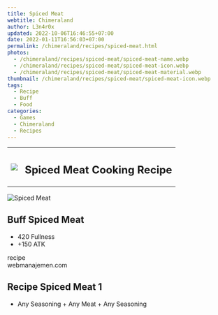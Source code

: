 ```yaml
---
title: Spiced Meat
webtitle: Chimeraland
author: L3n4r0x
updated: 2022-10-06T16:46:55+07:00
date: 2022-01-11T16:56:03+07:00
permalink: /chimeraland/recipes/spiced-meat.html
photos:
  - /chimeraland/recipes/spiced-meat/spiced-meat-name.webp
  - /chimeraland/recipes/spiced-meat/spiced-meat-icon.webp
  - /chimeraland/recipes/spiced-meat/spiced-meat-material.webp
thumbnail: /chimeraland/recipes/spiced-meat/spiced-meat-icon.webp
tags:
  - Recipe
  - Buff
  - Food
categories:
  - Games
  - Chimeraland
  - Recipes
---
```


<section id="bootstrap-wrapper"><link rel="stylesheet" href="https://cdn.statically.io/gh/dimaslanjaka/Web-Manajemen/40ac3225/css/bootstrap-4.5-wrapper.css"/><div class="row mb-2"><div class="col-md-12 mb-2"><table class="table" id="post-info"><tbody><tr><td><img class="d-inline-block me-2" src="/chimeraland/recipes/spiced-meat/spiced-meat-icon.webp" width="auto" height="auto"/></td><td><h1 class="fs-5">Spiced Meat Cooking Recipe</h1></td></tr></tbody></table></div></div><div class="card mb-2"><div class="row g-0"><div class="col-sm-4 position-relative mb-2"><img src="/chimeraland/recipes/spiced-meat/spiced-meat-material.webp" class="card-img fit-cover w-100 h-100" alt="Spiced Meat" data-fancybox="true"/></div><div class="col-sm-8 mb-2"><div class="card-body"><h2 class="card-title fs-5">Buff Spiced Meat</h2><div class="card-text"><ul><li>420 Fullness</li><li>+150 ATK</li></ul></div><span class="badge rounded-pill bg-dark">recipe</span></div><div class="card-footer text-end text-muted">webmanajemen.com</div></div></div></div><div class="row mb-2"><div class="col-12 col-lg-6 recipe-item mb-2"><div class="card"><div class="card-body"><h2 class="card-title fs-5">Recipe Spiced Meat 1</h2><div class="card-text"><ul><li>Any Seasoning<span> + </span>Any Meat<span> + </span>Any Seasoning</li></ul></div></div></div></div></div></section>